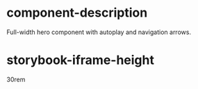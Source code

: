 # component-description
Full-width hero component with autoplay and navigation arrows.

# storybook-iframe-height
30rem